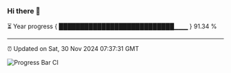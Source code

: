 ### Hi there 👋

⏳ Year progress { ███████████████████████████▁▁▁ } 91.34 %

---

⏰ Updated on Sat, 30 Nov 2024 07:37:31 GMT

![Progress Bar CI](https://github.com/IshwaranRudhara/GIT-ACTION/workflows/Progress%20Bar%20CI/badge.svg)
